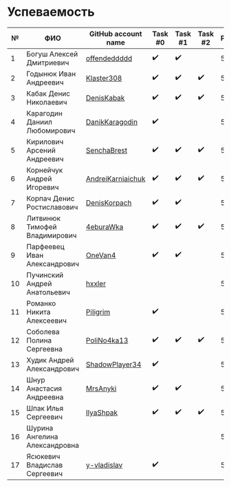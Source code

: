 # Успеваемость #

| №  | ФИО                            | GitHub account name                                     | Task #0          |  Task #1         |  Task #2         | Рейтинг |
|----|--------------------------------|---------------------------------------------------------|------------------|------------------|------------------|---------|
| 1  | Богуш Алексей Дмитриевич       |[offendeddddd](https://github.com/offendeddddd)          |:heavy_check_mark:|:heavy_check_mark:|                  |5        |
| 2  | Годынюк Иван Андреевич         |[Klaster308](https://github.com/Klaster308)              |:heavy_check_mark:|:heavy_check_mark:|:heavy_check_mark:|5        |
| 3  | Кабак Денис Николаевич         |[DenisKabak](https://github.com/DenisKabak)              |:heavy_check_mark:|:heavy_check_mark:|:heavy_check_mark:|5        |
| 4  | Карагодин Даниил Любомирович   |[DanikKaragodin](https://github.com/DanikKaragodin)      |:heavy_check_mark:|                  |                  |5        |
| 5  | Кирилович Арсений Андреевич    |[SenchaBrest](https://github.com/SenchaBrest)            |:heavy_check_mark:|:heavy_check_mark:|:heavy_check_mark:|5        |
| 6  | Корнейчук Андрей Игоревич      |[AndreiKarniaichuk](https://github.com/AndreiKarniaichuk)|:heavy_check_mark:|:heavy_check_mark:|:heavy_check_mark:|5        |
| 7  | Корпач Денис Ростиславович     |[DenisKorpach](https://github.com/DenisKorpach)          |:heavy_check_mark:|:heavy_check_mark:|                  |5        |
| 8  | Литвинюк Тимофей Владимирович  |[4eburaWka](https://github.com/4eburaWka)                |:heavy_check_mark:|:heavy_check_mark:|:heavy_check_mark:|5        |
| 9  | Парфеевец Иван Александрович   |[OneVan4](https://github.com/OneVan4)                    |:heavy_check_mark:|:heavy_check_mark:|                  |5        |
| 10 | Пучинский Андрей Анатольевич   |[hxxler](https://github.com/hxxler)                      |                  |                  |                  |5        |
| 11 | Романко Никита Алексеевич      |[PiIigrim](https://github.com/PiIigrim)                  |:heavy_check_mark:|                  |                  |5        |
| 12 | Соболева Полина Сергеевна      |[PoliNo4ka13](https://github.com/PoliNo4ka13)            |:heavy_check_mark:|:heavy_check_mark:|:heavy_check_mark:|5        |
| 13 | Худик Андрей Александрович     |[ShadowPlayer34](https://github.com/ShadowPlayer34)      |:heavy_check_mark:|                  |                  |5        |
| 14 | Шнур Анастасия Андреевна       |[MrsAnyki](https://github.com/MrsAnyki)                  |:heavy_check_mark:|:heavy_check_mark:|                  |5        |
| 15 | Шпак Илья Сергеевич            |[IlyaShpak](https://github.com/IlyaShpak)                |:heavy_check_mark:|:heavy_check_mark:|:heavy_check_mark:|5        |
| 16 | Шурина Ангелина Александровна  |                                                         |                  |                  |                  |5        |
| 17 | Ясюкевич Владислав Сергеевич   |[y-vladislav](https://github.com/y-vladislav)            |:heavy_check_mark:|                  |                  |5        |

